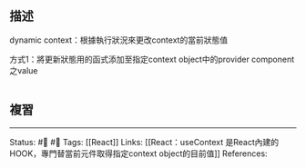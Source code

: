## 描述

dynamic context：根據執行狀況來更改context的當前狀態值

方式1：將更新狀態用的函式添加至指定context object中的provider component之value

```

```

## 複習

---
Status: #🌱 #📓 
Tags:
[[React]]
Links:
[[React：useContext 是React內建的HOOK，專門替當前元件取得指定context object的目前值]]
References: